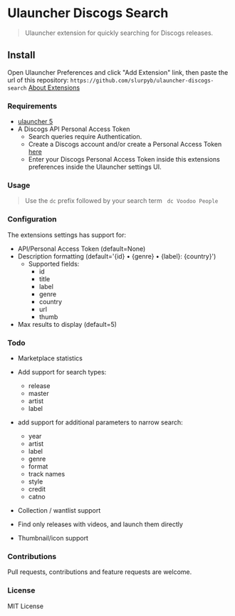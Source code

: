 # Ulauncher Discogs Search
> Ulauncher extension for quickly searching for Discogs releases.

## Install
Open Ulauncher Preferences and click "Add Extension" link, then paste the url of this repository:
```https://github.com/slurpyb/ulauncher-discogs-search```
[About Extensions](https://ext.ulauncher.io/about)

### Requirements
* [ulauncher 5](https://ulauncher.io/)
* A Discogs API Personal Access Token
    * Search queries require Authentication. 
    * Create a Discogs account and/or create a Personal Access Token [here](https://www.discogs.com/settings/developers)
    * Enter your Discogs Personal Access Token inside this extensions preferences inside the Ulauncher settings UI.

### Usage
> Use the `dc` prefix followed by your search term
``` dc Voodoo People```

### Configuration
The extensions settings has support for:
* API/Personal Access Token (default=None)
* Description formatting (default='{id} • {genre} • {label}: {country}')
    * Supported fields:
        * id
        * title
        * label
        * genre
        * country
        * url
        * thumb
* Max results to display (default=5)

### Todo
* Marketplace statistics
* Add support for search types:
    * release
    * master
    * artist 
    * label
* add support for additional parameters to narrow search:
    * year
    * artist
    * label
    * genre
    * format
    * track names
    * style
    * credit
    * catno

* Collection / wantlist support
* Find only releases with videos, and launch them directly
* Thumbnail/icon support

### Contributions
Pull requests, contributions and feature requests are welcome.

### License

MIT License

